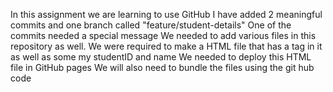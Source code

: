 In this assignment we are learning to use GitHub
I have added 2 meaningful commits and one branch called "feature/student-details"
One of the commits needed a special message
We needed to add various files in this repository as well.
We were required to make a HTML file that has a tag in it as well as some my studentID and name
We needed to deploy this HTML file in GitHub pages
We will also need to bundle the files using the git hub code
